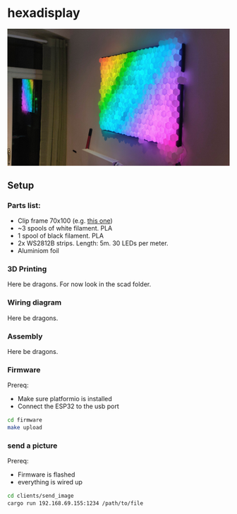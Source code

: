 hexadisplay
===========

![Image of the display](pictures/hexadisplay.jpg)

Setup
-----

### Parts list:

- Clip frame 70x100 (e.g. [this one](https://www.amazon.de/FlexiPeople-Cliprahmen-Bilderrahmen-Plakatrahmen-Rahmenlos/dp/B07ZXPSWK7/))
- ~3 spools of white filament. PLA
- 1 spool of black filament. PLA
- 2x WS2812B strips. Length: 5m. 30 LEDs per meter.
- Aluminiom foil

### 3D Printing

Here be dragons.
For now look in the scad folder.

### Wiring diagram

Here be dragons.

### Assembly

Here be dragons.

### Firmware

Prereq:

- Make sure platformio is installed
- Connect the ESP32 to the usb port

```bash
cd firmware
make upload
```

### send a picture

Prereq:

- Firmware is flashed
- everything is wired up

```bash
cd clients/send_image
cargo run 192.168.69.155:1234 /path/to/file
```
